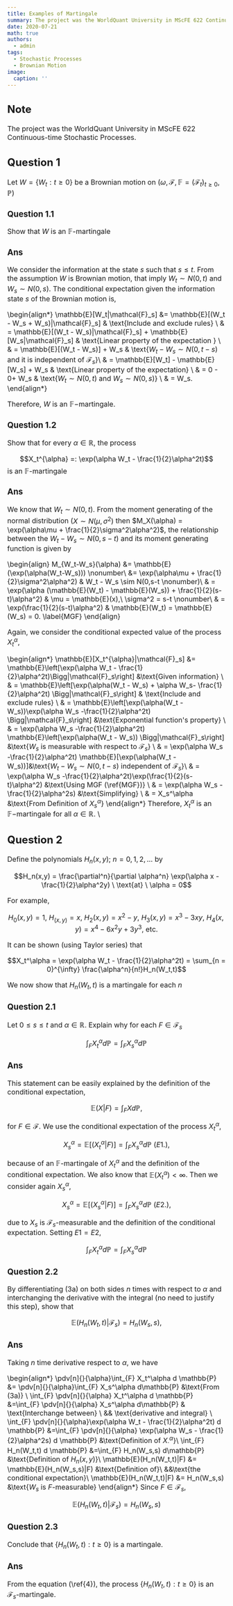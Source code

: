```yaml
---
title: Examples of Martingale
summary: The project was the WorldQuant University in MScFE 622 Continuous-time Stochastic Processes.
date: 2020-07-21
math: true
authors:
  - admin
tags:
  - Stochastic Processes
  - Brownian Motion
image:
  caption: ''
---
```


<div style="font-size: 16px;">

## Note

The project was the WorldQuant University in MScFE 622 Continuous-time Stochastic Processes.

## Question 1

Let $W = \{W_t : t \geq 0\}$ be a Brownian motion on $(\omega, \mathcal{F}, \mathbb{F} = (\mathcal{F}_t)_{t \geq 0},  \mathbb{P})$

### Question 1.1

Show that $W$ is an $\mathbb{F}$-martingale 

### Ans

We consider the information at the state $s$ such that $s \leq t$. From the assumption $W$ is Brownian motion, that imply $W_t \sim N(0,t)$ and $W_s \sim N(0,s)$. The conditional expectation given the information state $s$ of the Brownian motion is,

\begin{align*}
\mathbb{E}[W_t|\mathcal{F}_s] &= \mathbb{E}[(W_t - W_s + W_s)|\mathcal{F}_s] & \text{Include and exclude rules} \\
&   = \mathbb{E}[(W_t - W_s)|\mathcal{F}_s]  + \mathbb{E}[W_s|\mathcal{F}_s] & \text{Linear property of the expectation } \\
& = \mathbb{E}[(W_t - W_s)] +  W_s & \text{$W_t - W_s \sim N(0,t-s)$ and it is independent of $\mathcal{F}_s$}\\
&   = \mathbb{E}[W_t] - \mathbb{E}[W_s] + W_s & \text{Linear property of the expectation} \\
& = 0 - 0+ W_s & \text{$W_t \sim N(0,t)$ and $W_s \sim N(0,s)$} \\
& = W_s.
\end{align*} 

Therefore, $W$ is an $\mathbb{F}-$martingale. 

### Question 1.2
Show that for every $\alpha \in \mathbb{R}$, the process

$$X_t^{\alpha} =: \exp(\alpha W_t - \frac{1}{2}\alpha^2t)$$
is an $\mathbb{F}$-martingale

### Ans

We know that $W_t \sim N(0,t)$. From the moment generating of the normal distribution ($X \sim N(\mu,\sigma^2)$ then $M_X(\alpha) = \exp(\alpha\mu +  \frac{1}{2}\sigma^2\alpha^2)$,  the relationship between the $W_t-W_s \sim N(0,s-t)$ and its moment generating function is given by

\begin{align}
M_{W_t-W_s}(\alpha) &= \mathbb{E}(\exp(\alpha(W_t-W_s))) \nonumber\\
 &=  \exp(\alpha\mu +  \frac{1}{2}\sigma^2\alpha^2) & W_t - W_s \sim N(0,s-t \nonumber)\\
& = \exp(\alpha (\mathbb{E}(W_t) - \mathbb{E}(W_s)) +  \frac{1}{2}(s-t)\alpha^2) & \mu = \mathbb{E}(x),\ \sigma^2 = s-t  \nonumber\\
& =  \exp(\frac{1}{2}(s-t)\alpha^2) & \mathbb{E}(W_t) = \mathbb{E}(W_s) = 0. \label{MGF} 
\end{align}

Again,  we consider the conditional expected value of the process $X_t^\alpha$,

\begin{align*}
\mathbb{E}[X_t^{\alpha}|\mathcal{F}_s]  &= \mathbb{E}\left[\exp(\alpha W_t - \frac{1}{2}\alpha^2t)\Bigg|\mathcal{F}_s\right] &\text{Given information} \\
& = \mathbb{E}\left[\exp(\alpha(W_t - W_s) + \alpha W_s- \frac{1}{2}\alpha^2t) \Bigg|\mathcal{F}_s\right] &  \text{Include and exclude rules} \\
& =  \mathbb{E}\left[\exp(\alpha(W_t - W_s))\exp(\alpha W_s -\frac{1}{2}\alpha^2t) \Bigg|\mathcal{F}_s\right] &\text{Exponential function's property} \\
& =  \exp(\alpha W_s -\frac{1}{2}\alpha^2t)  \mathbb{E}\left[\exp(\alpha(W_t - W_s)) \Bigg|\mathcal{F}_s\right] &\text{$W_s$ is measurable with respect to $\mathcal{F}_s$} \\
& =  \exp(\alpha W_s -\frac{1}{2}\alpha^2t) \mathbb{E}[\exp(\alpha(W_t - W_s))]&\text{$W_t - W_s \sim N(0,t-s)$ independent of $\mathcal{F}_s$}\\
& =   \exp(\alpha W_s -\frac{1}{2}\alpha^2t)\exp(\frac{1}{2}(s-t)\alpha^2)  &\text{Using MGF (\ref{MGF})} \\
& =    \exp(\alpha W_s - \frac{1}{2}\alpha^2s)  &\text{Simplifying} \\
& =   X_s^\alpha &\text{From Definition of $X_s^\alpha$} 
\end{align*}
Therefore, $X_t^\alpha$ is an $\mathbb{F}-$martingale for all $\alpha \in \mathbb{R}$. \\


## Question 2

Define the polynomials $H_n(x,y); \ n = 0,1,2,\dots$ by

$$H_n(x,y) = \frac{\partial^n}{\partial \alpha^n} \exp(\alpha x - \frac{1}{2}\alpha^2y) \ \text{at} \ \alpha = 0$$

For example,

$$H_0(x,y) = 1, \ H_(x,y) =x, \ H_2(x,y) = x^2-y, \ H_3(x,y) = x^3-3xy,\ H_4(x,y) = x^4-6x^2y+3y^3, \ \text{etc.}$$

It can be shown (using Taylor series) that

$$X_t^\alpha = \exp(\alpha W_t - \frac{1}{2}\alpha^2t) = \sum_{n = 0}^{\infty} \frac{\alpha^n}{n!}H_n(W_t,t)$$

We now show that $H_n(W_t,t)$ is a martingale for each $n$

### Question 2.1

Let $0 \leq s \leq t$ and $\alpha \in \mathbb{R}$. Explain why for each $F \in \mathcal{F}_s$


$$\int_{F} X_t^\alpha d \mathbb{P} = \int_{F} X_s^\alpha d\mathbb{P}$$

### Ans

This statement can be easily explained by the definition of the conditional expectation,

$$\mathbb{E}(X|F) = \int_F X d\mathbb{P},$$

for $F \in \mathcal{F}$. We use the conditional expectation of the process $X_t^\alpha$, 

$$
X_s^\alpha = \mathbb{E}[(X_t^\alpha|F)]=  \int_{F} X_s^\alpha d\mathbb{P} \ (E1.), 
$$

because of  an $\mathbb{F}$-martingale of $X_t^\alpha$ and the definition of the conditional expectation. We also know that $\mathbb{E}(X_t^\alpha) < \infty$. Then we consider again $X_s^\alpha$,

$$
X_s^\alpha = \mathbb{E}[(X_s^\alpha|F)]=  \int_{F} X_s^\alpha d\mathbb{P} \ (E2.), 
$$

due to $X_s$ is $\mathcal{F}_s$-measurable and the definition of the conditional expectation. Setting $E1 = E2$, 

$$\int_{F} X_t^\alpha d \mathbb{P} = \int_{F} X_s^\alpha d\mathbb{P}$$

### Question 2.2

By differentiating (3a) on both sides $n$ times with respect to $\alpha$ and interchanging the derivative with the integral (no need to justify this step), show that 

$$\mathbb{E}(H_n(W_t,t)|\mathcal{F}_s) = H_n(W_s,s),$$

### Ans

Taking $n$ time derivative respect to $\alpha$, we have

\begin{align*}
\pdv[n]{}{\alpha}\int_{F} X_t^\alpha d \mathbb{P} &= \pdv[n]{}{\alpha}\int_{F} X_s^\alpha d\mathbb{P} &\text{From (3a)}  \\
\int_{F} \pdv[n]{}{\alpha} X_t^\alpha d \mathbb{P} &=\int_{F}  \pdv[n]{}{\alpha} X_s^\alpha d\mathbb{P} & \text{Interchange between} \\
&& \text{derivative and integral} \\
\int_{F} \pdv[n]{}{\alpha}\exp(\alpha W_t - \frac{1}{2}\alpha^2t) d \mathbb{P} &=\int_{F}  \pdv[n]{}{\alpha} \exp(\alpha W_s - \frac{1}{2}\alpha^2s) d \mathbb{P} &\text{Definition of $X_{\cdot}^\alpha$}\\
\int_{F} H_n(W_t,t)  d \mathbb{P} &=\int_{F} H_n(W_s,s)  d\mathbb{P} &\text{Definition of $H_n(x,y)$}\\
\mathbb{E}(H_n(W_t,t)|F)  &= \mathbb{E}(H_n(W_s,s)|F) &\text{Definition of}\\
&&\text{the conditional expectation}\\
\mathbb{E}(H_n(W_t,t)|F)  &=  H_n(W_s,s) &\text{$W_s$ is $F$-measurable}
\end{align*} 
Since $F \in \mathcal{F}_s$, 

$$
\mathbb{E}(H_n(W_t,t)|\mathcal{F}_s)  =  H_n(W_s,s)
$$


### Question 2.3

Conclude that $\{ H_n(W_t,t) : t \geq 0 \}$ is a martingale.


### Ans

From the equation (\ref{4}), the process $\{ H_n(W_t,t) : t \geq 0 \}$ is an $\mathcal{F}_s$-martingale.

</div>
